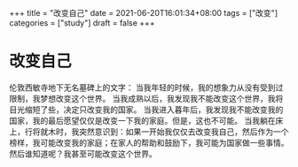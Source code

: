 +++
title = "改变自己"
date = 2021-06-20T16:01:34+08:00
tags = ["改变"]
categories = ["study"]
draft = false
+++
# 改变自己
伦敦西敏寺地下无名墓碑上的文字： 
	当我年轻的时候，我的想象力从没有受到过限制，我梦想改变这个世界。 
	当我成熟以后，我发现我不能改变这个世界，我将目光缩短了些，决定只改变我的国家。 
	当我进入暮年后，我发现我不能改变我的国家，我的最后愿望仅仅是改变一下我的家庭。但是，这也不可能。 
	当我躺在床上，行将就木时，我突然意识到：如果一开始我仅仅去改变我自己，然后作为一个榜样，我可能改变我的家庭；在家人的帮助和鼓励下，我可能为国家做一些事情。然后谁知道呢？我甚至可能改变这个世界。 